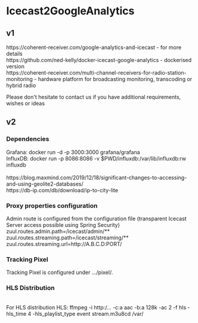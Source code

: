 # Icecast2GoogleAnalytics
<h2>v1</h2>
https://coherent-receiver.com/google-analytics-and-icecast - for more details <br /> 
https://github.com/ned-kelly/docker-icecast-google-analytics - dockerised version  <br />
https://coherent-receiver.com/multi-channel-receivers-for-radio-station-monitoring - hardware platform for broadcasting monitoring, transcoding or hybrid radio <br />

Please don't hesitate to contact us if you have additional requirements, wishes or ideas 
<br />
<h2>v2</h2>
<h3>Dependencies</h3>
Grafana:
docker run -d -p 3000:3000 grafana/grafana <br />
InfluxDB: docker run -p 8086:8086  -v $PWD/influxdb:/var/lib/influxdb:rw influxdb <br />
<br />
https://blog.maxmind.com/2019/12/18/significant-changes-to-accessing-and-using-geolite2-databases/
<br />
https://db-ip.com/db/download/ip-to-city-lite

<h3>Proxy properties configuration</h3>
Admin route is configured from the configuration file (transparent Icecast Server access possible using Spring Security)
<br />
zuul.routes.admin.path=/icecast/admin/**
zuul.routes.streaming.path=/icecast/streaming/**
zuul.routes.streaming.url=http://A.B.C.D:PORT/
<h3>Tracking Pixel</h3>
Tracking Pixel is configured under .../pixel/. 

<h3>HLS Distribution</h3>
<br />
For HLS distribution
HLS: ffmpeg -i http:/... -c:a aac -b:a 128k -ac 2 -f hls -hls_time 4 -hls_playlist_type event stream.m3u8cd /var/

